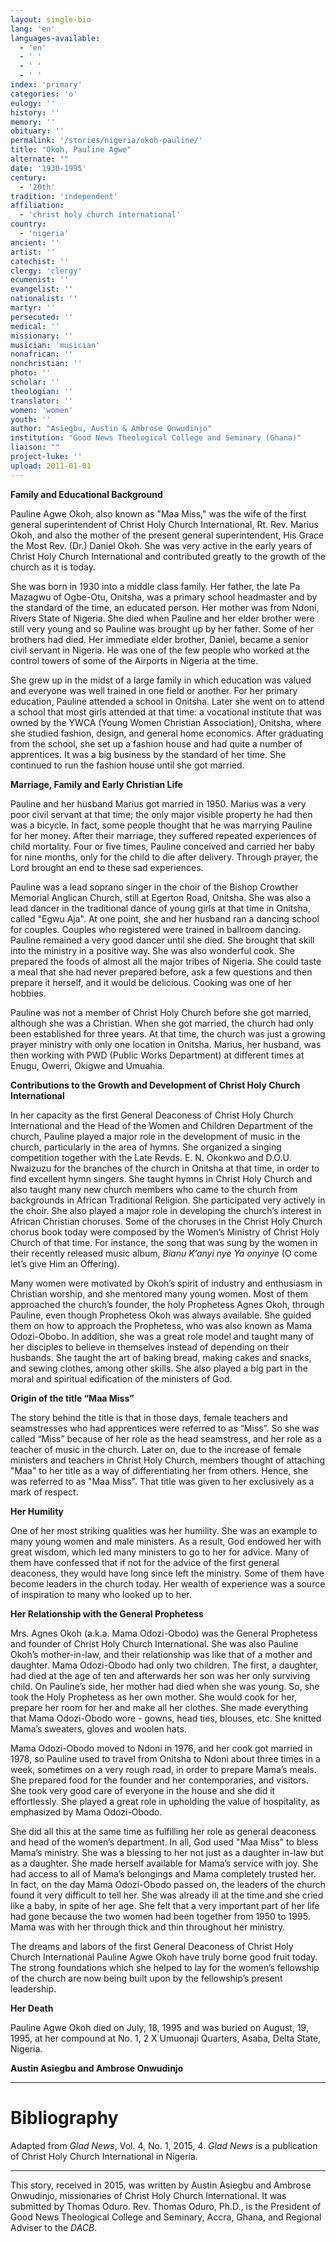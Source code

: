 ```yaml
---
layout: single-bio
lang: 'en'
languages-available:
  - 'en'
  - ' '
  - ' '
  - ' '
index: 'primary'
categories: 'o'
eulogy: ''
history: ''
memory: ''
obituary: ''
permalink: '/stories/nigeria/okoh-pauline/'
title: "Okoh, Pauline Agwe"
alternate: ""
date: '1930-1995'
century:
  - '20th'
tradition: 'independent'
affiliation:
  - 'christ holy church international'
country:
  - 'nigeria'
ancient: ''
artist: ''
catechist: ''
clergy: 'clergy'
ecumenist: ''
evangelist: ''
nationalist: ''
martyr: ''
persecuted: ''
medical: ''
missionary: ''
musician: 'musician'
nonafrican: ''
nonchristian: ''
photo: ''
scholar: ''
theologian: ''
translator: ''
women: 'women'
youth: ''
author: "Asiegbu, Austin & Ambrose Onwudinjo"
institution: "Good News Theological College and Seminary (Ghana)"
liaison: ""
project-luke: ''
upload: 2011-01-01
---
```




**Family and Educational Background**

Pauline Agwe Okoh, also known as "Maa Miss," was the wife of the first general superintendent of Christ Holy Church International, Rt. Rev. Marius Okoh, and also the mother of the present general superintendent, His Grace the Most Rev. (Dr.) Daniel Okoh. She was very active in the early years of Christ Holy Church International and contributed greatly to the growth of the church as it is today.

She was born in 1930 into a middle class family. Her father, the late Pa Mazagwu of Ogbe-Otu, Onitsha, was a primary school headmaster and by the standard of the time, an educated person. Her mother was from Ndoni, Rivers State of Nigeria. She died when Pauline and her elder brother were still very young and so Pauline was brought up by her father. Some of her brothers had died. Her immediate elder brother, Daniel, became a senior civil servant in Nigeria. He was one of the few people who worked at the control towers of some of the Airports in Nigeria at the time.

She grew up in the midst of a large family in which education was valued and everyone was well trained in one field or another. For her primary education, Pauline attended a school in Onitsha. Later she went on to attend a school that most girls attended at that time: a vocational institute that was owned by the YWCA (Young Women Christian Association), Onitsha, where she studied fashion, design, and general home economics. After graduating from the school, she set up a fashion house and had quite a number of apprentices. It was a big business by the standard of her time. She continued to run the fashion house until she got married.

**Marriage, Family and Early Christian Life**

Pauline and her husband Marius got married in 1950. Marius was a very poor civil servant at that time; the only major visible property he had then was a bicycle. In fact, some people thought that he was marrying Pauline for her money. After their marriage, they suffered repeated experiences of child mortality. Four or five times, Pauline conceived and carried her baby for nine months, only for the child to die after delivery. Through prayer, the Lord brought an end to these sad experiences.

Pauline was a lead soprano singer in the choir of the Bishop Crowther Memorial Anglican Church, still at Egerton Road, Onitsha. She was also a lead dancer in the traditional dance of young girls at that time in Onitsha, called "Egwu Aja". At one point, she and her husband ran a dancing school for couples. Couples who registered were trained in ballroom dancing. Pauline remained a very good dancer until she died. She brought that skill into the ministry in a positive way. She was also wonderful cook. She prepared the foods of almost all the major tribes of Nigeria. She could taste a meal that she had never prepared before, ask a few questions and then prepare it herself, and it would be delicious. Cooking was one of her hobbies.

Pauline was not a member of Christ Holy Church before she got married, although she was a Christian. When she got married, the church had only been established for three years. At that time, the church was just a growing prayer ministry with only one location in Onitsha. Marius, her husband, was then working with PWD (Public Works Department) at different times at Enugu, Owerri, Okigwe and Umuahia.

**Contributions to the Growth and Development of Christ Holy Church International**

In her capacity as the first General Deaconess of Christ Holy Church International and the Head of the Women and Children Department of the church, Pauline played a major role in the development of music in the church, particularly in the area of hymns. She organized a singing competition together with the Late Revds. E. N. Okonkwo and D.O.U. Nwaizuzu for the branches of the church in Onitsha at that time, in order to find excellent hymn singers.  She taught hymns in Christ Holy Church and also taught many new church members who came to the church from backgrounds in African Traditional Religion. She participated very actively in the choir. She also played a major role in developing the church’s interest in African Christian choruses. Some of the choruses in the Christ Holy Church chorus book today were composed by the Women’s Ministry of Christ Holy Church of that time. For instance, the song that was sung by the women in their recently released music album, *Bianu K’anyi nye Ya onyinye* (O come let’s give Him an Offering).

Many women were motivated by Okoh’s spirit of industry and enthusiasm in Christian worship, and she mentored many young women. Most of them approached the church’s founder, the holy Prophetess Agnes Okoh, through Pauline, even though Prophetess Okoh was always available. She guided them on how to approach the Prophetess, who was also known as Mama Odozi-Obobo. In addition, she was a great role model and taught many of her disciples to believe in themselves instead of depending on their husbands. She taught the art of baking bread, making cakes and snacks, and sewing clothes, among other skills. She also played a big part in the moral and spiritual edification of the ministers of God.

**Origin of the title “Maa Miss”**

The story behind the title is that in those days, female teachers and seamstresses who had apprentices were referred to as “Miss”. So she was called “Miss” because of her role as the head seamstress, and her role as a teacher of music in the church. Later on, due to the increase of female ministers and teachers in Christ Holy Church, members thought of attaching "Maa" to her title as a way of differentiating her from others. Hence, she was referred to as "Maa Miss". That title was given to her exclusively as a mark of respect.

**Her Humility**

One of her most striking qualities was her humility. She was an example to many young women and male ministers. As a result, God endowed her with great wisdom, which led many ministers to go to her for advice. Many of them have confessed that if not for the advice of the first general deaconess, they would have long since left the ministry. Some of them have become leaders in the church today. Her wealth of experience was a source of inspiration to many who looked up to her.

**Her Relationship with the General Prophetess**

Mrs. Agnes Okoh (a.k.a. Mama Odozi-Obodo) was the General Prophetess and founder of Christ Holy Church International. She was also Pauline Okoh’s mother-in-law, and their relationship was like that of a mother and daughter. Mama Odozi-Obodo had only two children. The first, a daughter, had died at the age of ten and afterwards her son was her only surviving child. On Pauline’s side, her mother had died when she was young. So, she took the Holy Prophetess as her own mother. She would cook for her, prepare her room for her and make all her clothes. She made everything that Mama Odozi-Obodo wore - gowns, head ties, blouses, etc.  She knitted Mama’s sweaters, gloves and woolen hats.

Mama Odozi-Obodo moved to Ndoni in 1976, and her cook got married in 1978, so Pauline used to travel from Onitsha to Ndoni about three times in a week, sometimes on a very rough road, in order to prepare Mama’s meals. She prepared food for the founder and her contemporaries, and visitors. She took very good care of everyone in the house and she did it effortlessly. She played a great role in upholding the value of hospitality, as emphasized by Mama Odozi-Obodo.

She did all this at the same time as fulfilling her role as general deaconess and head of the women’s department. In all, God used "Maa Miss" to bless Mama’s ministry. She was a blessing to her not just as a daughter in-law but as a daughter. She made herself available for Mama’s service with joy. She had access to all of Mama’s belongings and Mama completely trusted her. In fact, on the day Mama Odozi-Obodo passed on, the leaders of the church found it very difficult to tell her. She was already ill at the time and she cried like a baby, in spite of her age. She felt that a very important part of her life had gone because the two women had been together from 1950 to 1995. Mama was with her through thick and thin throughout her ministry.

The dreams and labors of the first General Deaconess of Christ Holy Church International Pauline Agwe Okoh have truly borne good fruit today. The strong foundations which she helped to lay for the women’s fellowship of the church are now being built upon by the fellowship’s present leadership.

**Her Death**

Pauline Agwe Okoh died on July, 18, 1995 and was buried on August, 19, 1995, at her compound at No. 1, 2 X Umuonaji Quarters, Asaba, Delta State, Nigeria.

**Austin Asiegbu and Ambrose Onwudinjo**

---

# Bibliography
Adapted from *Glad News*, Vol. 4, No. 1, 2015, 4.
*Glad News* is a publication of Christ Holy Church International in Nigeria.

---

This story, received in 2015, was written by Austin Asiegbu and Ambrose Onwudinjo, missionaries of Christ Holy Church International. It was submitted by Thomas Oduro. Rev. Thomas Oduro, Ph.D., is the President of Good News Theological College and Seminary, Accra, Ghana, and Regional Adviser to the *DACB*.
